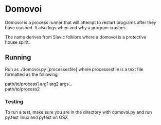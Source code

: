 # Domovoi

Domovoi is a process runner that will attempt to restart programs after they have crashed. It also logs when and why a program crashes.

The name derives from Slavic folklore where a domovoi is a protective house spirit.

## Running

Run as ./domovoi.py [processesfile]
where processesfile is a text file formatted as the following:  

path/to/process1 arg1 arg2 args...  
path/to/process2

### Testing

To run a test, make sure you are in the directory with domovoi.py and run py.test linux and pytest on OSX
